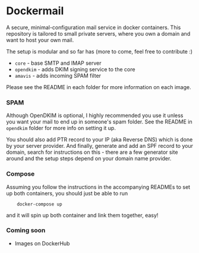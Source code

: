Dockermail
==========

A secure, minimal-configuration mail service in docker containers.
This repository is tailored to small private servers, where you own a domain and want to host your own mail.

The setup is modular and so far has (more to come, feel free to contribute :)

* `core` -  base SMTP and IMAP server
* `opendkim` - adds DKIM signing service to the core
* `amavis` - adds incoming SPAM filter

Please see the README in each folder for more information on each image.

### SPAM
Although OpenDKIM is optional, I highly recommended you use it unless you want your mail to end up in someone's spam folder. See the README in `opendkim` folder for more info on setting it up.

You should also add PTR record to your IP (aka Reverse DNS) which is done by your server provider.
And finally, generate and add an SPF record to your domain, search for instructions on this - there are a few generator site around and the setup steps depend on your domain name provider.

### Compose
Assuming you follow the instructions in the accompanying READMEs to set up both containers, you should just be able to run

		docker-compose up

and it will spin up both container and link them together, easy!


### Coming soon
* Images on DockerHub
